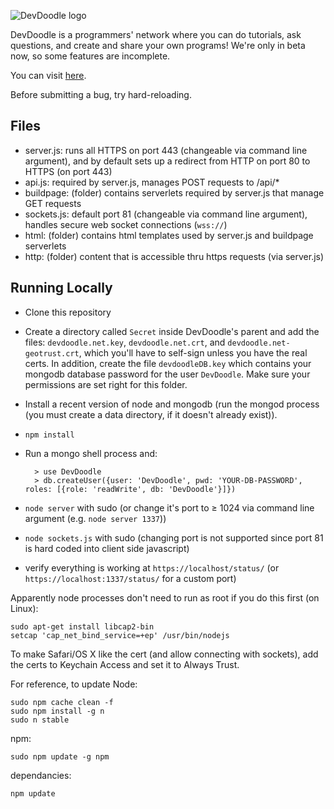 ![DevDoodle logo](http://devdoodle.net/a/logo1.svg)

DevDoodle is a programmers' network where you can do tutorials, ask questions, and create and share your own programs! We're only in beta now, so some features are incomplete.

You can visit [here](http://devdoodle.net).

Before submitting a bug, try hard-reloading.

## Files

- server.js: runs all HTTPS on port 443 (changeable via command line argument), and by default sets up a redirect from HTTP on port 80 to HTTPS (on port 443)
- api.js: required by server.js, manages POST requests to /api/*
- buildpage: (folder) contains serverlets required by server.js that manage GET requests
- sockets.js: default port 81 (changeable via command line argument), handles secure web socket connections (`wss://`)
- html: (folder) contains html templates used by server.js and buildpage serverlets
- http: (folder) content that is accessible thru https requests (via server.js)

## Running Locally

- Clone this repository
- Create a directory called `Secret` inside DevDoodle's parent and add the files: `devdoodle.net.key`, `devdoodle.net.crt`, and `devdoodle.net-geotrust.crt`, which you'll have to self-sign unless you have the real certs. In addition, create the file `devdoodleDB.key` which contains your mongodb database password for the user `DevDoodle`. Make sure your permissions are set right for this folder.
- Install a recent version of node and mongodb (run the mongod process (you must create a data directory, if it doesn't already exist)).
- `npm install`
- Run a mongo shell process and:

		> use DevDoodle
		> db.createUser({user: 'DevDoodle', pwd: 'YOUR-DB-PASSWORD', roles: [{role: 'readWrite', db: 'DevDoodle'}]})
- `node server` with sudo (or change it's port to ≥ 1024 via command line argument (e.g. `node server 1337`))
- `node sockets.js` with sudo (changing port is not supported since port 81 is hard coded into client side javascript)
- verify everything is working at `https://localhost/status/` (or `https://localhost:1337/status/` for a custom port)

Apparently node processes don't need to run as root if you do this first (on Linux):

	sudo apt-get install libcap2-bin
	setcap 'cap_net_bind_service=+ep' /usr/bin/nodejs

To make Safari/OS X like the cert (and allow connecting with sockets), add the certs to Keychain Access and set it to Always Trust.

For reference, to update Node:

    sudo npm cache clean -f
    sudo npm install -g n
    sudo n stable

npm:

    sudo npm update -g npm

dependancies:

    npm update